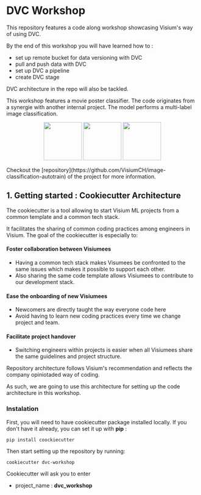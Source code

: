 # DVC Workshop

This repository features a code along workshop showcasing Visium's way of using DVC.

By the end of this workshop you will have learned how to : 
  - set up remote bucket for data versioning with DVC
  - pull and push data with DVC
  - set up DVC a pipeline
  - create DVC stage

DVC architecture in the repo will also be tackled.

This workshop features a movie poster classifier. The code originates from a synergie with another internal project. The model performs a multi-label image classification. 
<p align="middle">
  <img src="https://github.com/laxmimerit/Movies-Poster_Dataset/blob/master/Images/tt0085271.jpg" width="100" />
  <img src="https://github.com/laxmimerit/Movies-Poster_Dataset/blob/master/Images/tt5022418.jpg" width="100" /> 
  <img src="https://github.com/laxmimerit/Movies-Poster_Dataset/blob/master/Images/tt4288636.jpg" width="100" />
</p>
Checkout the [repository](https://github.com/VisiumCH/image-classification-autotrain) of the project for more information.

## 1. Getting started : Cookiecutter Architecture 
 
The cookiecutter is a tool allowing to start Visium ML projects from a common template and a common tech stack.

It facilitates the sharing of common coding practices among engineers in Visium. The goal of the cookiecutter is especially to:

#### Foster collaboration between Visiumees
- Having a common tech stack makes Visumees be confronted to the same issues which makes it possible to support each other.
- Also sharing the same code template allows Visiumees to contribute to our development stack.

#### Ease the onboarding of new Visiumees
- Newcomers are directly taught the way everyone code here
- Avoid having to learn new coding practices every time we change project and team.

#### Facilitate project handover
- Switching engineers within projects is easier when all Visiumees share the same guidelines and project structure.

Repository architecture follows Visium's recommendation and reflects the company opiniotaded way of coding. 

As such, we are going to use this architecture for setting up the code architecture in this workshop.

### Instalation 

First, you will need to have cookiecutter package installed locally. If you don't have it already, you can set it up with __pip__ : 
```
pip install coockiecutter

```
Then start setting up the repository by running: 


```
cookiecutter dvc-workshop
```

Cookiecutter will ask you to enter

- project_name : __dvc_workshop__ 
